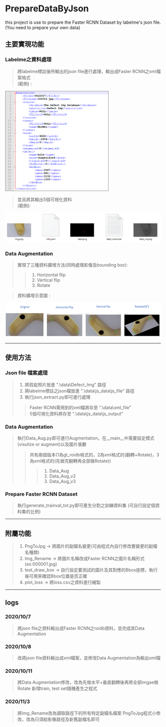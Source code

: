 # PrepareDataByJson
this project is use to prepare the Faster RCNN Dataset by labelme's json file.  
(You need to prepare your own data)

## 主要實現功能  
### Labelme之資料處理
> 將labelme標註後所輸出的json file進行處理，輸出成Faster RCNN之xml檔案格式  
> (範例) :  

<img src="https://github.com/minwei1997/PrepareDataByJson/blob/main/%E7%85%A7%E7%89%87/Sample/xml_sample.png" width="336" height="324">  

> 並且將其輸出5個可視化資料  
> (範例):  

![image](https://github.com/minwei1997/PrepareDataByJson/blob/main/%E7%85%A7%E7%89%87/Sample/json_output_sample.PNG)  

### Data Augmentation
> 實現了三種資料擴增方法(同時處理影像及bounding box):
>> 1. Horizontal flip
>> 2. Vertical flip
>> 3. Rotate

> 資料擴增示意圖 :  
<img src="https://github.com/minwei1997/PrepareDataByJson/blob/main/%E7%85%A7%E7%89%87/Data%20Aug/Summary.PNG" width="550" height="114">  
 
-------------------------
## 使用方法
### Json file 檔案處理
> 1. 將瑕疵照片放進 ".\data\Defect_Img" 路徑
> 2. 將labelme標註之json檔放進 ".\data\js_data\js_file" 路徑  
> 3. 執行json_extract.py即可進行處理  
>> Faster RCNN需用到的xml檔將存至 ".\data\xml_file"  
>> 5個可視化資料將存至 ".\data\js_data\js_output"  

### Data Augmentation
> 執行Data_Aug.py即可進行Augmentation，在__main__中需要設定模式(visulize or augment)以及圖片張數
>> 共有兩個版本(1為gt_roidb格式的，2為xml格式的(翻轉+Rotate)，3為xml格式的(先做完翻轉再全部做Rotate))
>>> 1. Data_Aug
>>> 2. Data_Aug_v2 
>>> 2. Data_Aug_v3 

### Prepare Faster RCNN Dataset
> 執行generate_trainval_txt.py即可產生分割之訓練資料集 (可自行設定個資料集的比例)

-------------------------
## 附屬功能
> 1. PngToJpg -> 將圖片的副檔名變更(可由程式內自行修改要變更的副檔名種類)
> 2. Img_Rename -> 將圖片名稱改成Faster RCNN之圖片名稱形式 (ex:000001.jpg)
> 3. test_draw_box -> 自行設定要測試的圖片及其對應的Bbox座標，執行後可用來確認Bbox位置是否正確
> 4. plot_loss -> 將loss.csv之資料進行繪製

-------------------------
## logs  
### 2020/10/7  
> 將json file之資料輸出成Faster RCNN之roidb資料，並完成其Data Augmentation  

### 2020/10/8  
> 改將json file資料輸出成xml檔案，並修改Data Augmentation為輸出xml檔  

### 2020/10/11
> 將Data Augmentation修改，改為先做水平+垂直翻轉後再將全部imgae做Rotate
> 新增train, test set隨機產生之程式

### 2020/11/3
> 將Img_Rename改為讀取路徑下的所有特定副檔名檔案
> PngToJpg程式小修改，改為只須給影像路徑及新舊副檔名即可